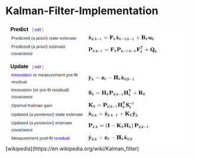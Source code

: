 # Kalman-Filter-Implementation
<img src="equations.png" alt="Kalman Filter" title="Kalman Filter">  
[wikipedia](https://en.wikipedia.org/wiki/Kalman_filter)
